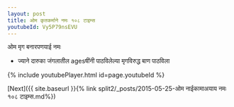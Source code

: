 ```yaml
---
layout: post
title: ओम कृतकर्माने नमः १०८ टाइम्स
youtubeId: Vy5P79nsEVU
---
```

 
 
 ओम मृग बनारपणयाई नमः  
 
 -  ज्याने दारुका जंगलातील agesषींनी पाठविलेल्या मृगविरुद्ध बाण पाठविला 
 
  
 
  
 
 
 
 
 
 


{% include youtubePlayer.html id=page.youtubeId %}
 
[Next]({{ site.baseurl }}{% link  split2/_posts/2015-05-25-ओम नाईकामाअयाय नमः १०८ टाइम्स.md%})
 
